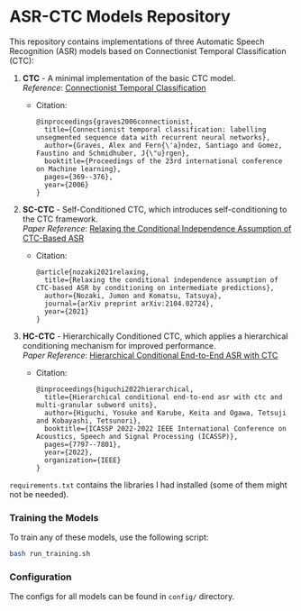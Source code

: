 # ASR-CTC Models Repository

This repository contains implementations of three Automatic Speech Recognition (ASR) models based on Connectionist Temporal Classification (CTC):

1. **CTC** - A minimal implementation of the basic CTC model.  
   *Reference*: [Connectionist Temporal Classification](https://dl.acm.org/doi/10.1145/1143844.1143891)
   - Citation:  
     ```
     @inproceedings{graves2006connectionist,
       title={Connectionist temporal classification: labelling unsegmented sequence data with recurrent neural networks},
       author={Graves, Alex and Fern{\'a}ndez, Santiago and Gomez, Faustino and Schmidhuber, J{\"u}rgen},
       booktitle={Proceedings of the 23rd international conference on Machine learning},
       pages={369--376},
       year={2006}
     }
     ```

2. **SC-CTC** - Self-Conditioned CTC, which introduces self-conditioning to the CTC framework.  
   *Paper Reference*: [Relaxing the Conditional Independence Assumption of CTC-Based ASR](https://arxiv.org/abs/2104.02724)
   - Citation:  
     ```
     @article{nozaki2021relaxing,
       title={Relaxing the conditional independence assumption of CTC-based ASR by conditioning on intermediate predictions},
       author={Nozaki, Jumon and Komatsu, Tatsuya},
       journal={arXiv preprint arXiv:2104.02724},
       year={2021}
     }
     ```

3. **HC-CTC** - Hierarchically Conditioned CTC, which applies a hierarchical conditioning mechanism for improved performance.  
   *Paper Reference*: [Hierarchical Conditional End-to-End ASR with CTC](https://arxiv.org/abs/2110.04109)
   - Citation:  
     ```
     @inproceedings{higuchi2022hierarchical,
       title={Hierarchical conditional end-to-end asr with ctc and multi-granular subword units},
       author={Higuchi, Yosuke and Karube, Keita and Ogawa, Tetsuji and Kobayashi, Tetsunori},
       booktitle={ICASSP 2022-2022 IEEE International Conference on Acoustics, Speech and Signal Processing (ICASSP)},
       pages={7797--7801},
       year={2022},
       organization={IEEE}
     }
     ```
`requirements.txt` contains the libraries I had installed (some of them might not be needed).

### Training the Models

To train any of these models, use the following script:

```bash
bash run_training.sh
```

### Configuration

The configs for all models can be found in `config/` directory.
